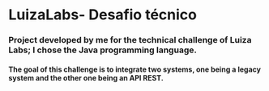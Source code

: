 <h1> LuizaLabs- Desafio técnico</h1>

### Project developed by me for the technical challenge of Luiza Labs; I chose the Java programming language.


#### The goal of this challenge is to integrate two systems, one being a legacy system and the other one being an API REST.
